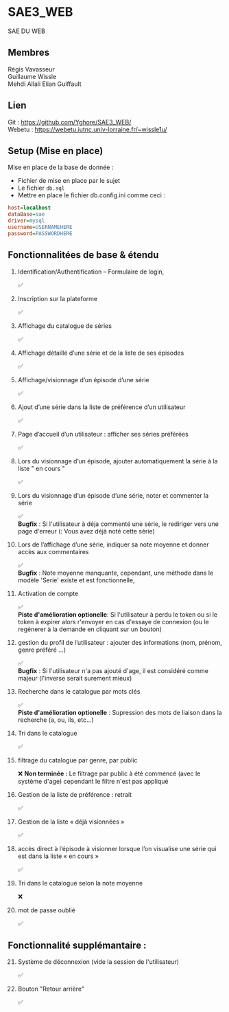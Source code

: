 # SAE3_WEB
SAE DU WEB

## Membres   
Régis Vavasseur  
Guillaume Wissle   
Mehdi Allali 
Elian Guiffault  

## Lien

Git : https://github.com/Yghore/SAE3_WEB/  
Webetu : https://webetu.iutnc.univ-lorraine.fr/~wissle1u/

## Setup (Mise en place)

Mise en place de la base de donnée : 

- Fichier de mise en place par le sujet
- Le fichier ``db.sql``
- Mettre en place le fichier db.config.ini comme ceci : 
```ini
host=localhost
dataBase=sae
driver=mysql
username=USERNAMEHERE
password=PASSWORDHERE
```


## Fonctionnalitées de base & étendu

1. Identification/Authentification – Formulaire de login,

    ✅


2. Inscription sur la plateforme

    ✅

3. Affichage du catalogue de séries

    ✅

4. Affichage détaillé d’une série et de la liste de ses épisodes

    ✅


5. Affichage/visionnage d’un épisode d’une série

    ✅

6. Ajout d’une série dans la liste de préférence d’un utilisateur

    ✅

7. Page d’accueil d’un utilisateur : afficher ses séries préférées

    ✅

8. Lors du visionnage d’un épisode, ajouter automatiquement la série à la liste " en cours "

    ✅

9.  Lors du visionnage d’un épisode d’une série, noter et commenter la série

    ✅   
    __Bugfix__  : Si l'utilisateur à déja commenté une série, le rediriger vers une page d'erreur (: Vous avez déjà noté cette série)


10. Lors de l’affichage d’une série, indiquer sa note moyenne et donner accès aux commentaires

    ✅    
    __Bugfix__ : Note moyenne manquante, cependant, une méthode dans le modèle 'Serie' existe et est fonctionnelle, 

11. Activation de compte

    ✅  
    __Piste d'amélioration optionelle__: Si l'utilisateur à perdu le token ou si le token à expirer alors r'envoyer en cas d'essaye de connexion (ou le regénerer à la demande en cliquant sur un bouton)

17. gestion du profil de l’utilisateur : ajouter des informations (nom, prénom, genre
préféré ...)

    ✅   
    __Bugfix__ : Si l'utilisateur n'a pas ajouté d'age, il est considéré comme majeur (l'inverse serait surement mieux)

12. Recherche dans le catalogue par mots clés

    ✅   
    __Piste d'amélioration optionelle__ : Supression des mots de liaison dans la recherche (a, ou, ils, etc...)

13. Tri dans le catalogue

    ✅

14. filtrage du catalogue par genre, par public


    ❌
    __Non terminée :__ Le filtrage par public à été commencé (avec le système d'age) cependant le filtre n'est pas appliqué

15. Gestion de la liste de préférence : retrait

    ✅

16. Gestion de la liste « déjà visionnées »

    ✅

17. accès direct à l’épisode à visionner lorsque l’on visualise une série qui est dans la
liste « en cours »

    ✅

19. Tri dans le catalogue selon la note moyenne

    ❌
    
20. mot de passe oublié

    ✅


## Fonctionnalité supplémantaire : 

21. Système de déconnexion (vide la session de l'utilisateur)  

    ✅


22. Bouton "Retour arrière" 

    ✅  